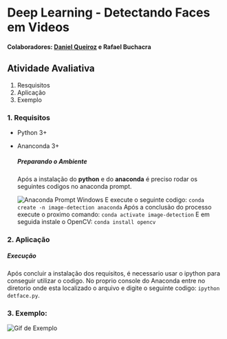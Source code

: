 # Deep Learning - Detectando Faces em Videos

#### Colaboradores: [Daniel Queiroz](https://github.com/DanielSQueiroz) e Rafael Buchacra

## Atividade Avaliativa

1. Resquisitos
2. Aplicação
3. Exemplo

### 1. Requisitos

 - Python 3+
 - Ananconda 3+

    ##### Preparando o Ambiente
    Após a instalação do **python** e do **anaconda** é preciso rodar os seguintes codigos no anaconda prompt.
    
    ![Anaconda Prompt Windows](https://i.imgur.com/aYMQdrx.png)
    E execute o seguinte codigo:
    `conda create -n image-detection anaconda`
    Após a conclusão do processo execute o proximo comando:
    `conda activate image-detection`
    E em seguida instale o OpenCV:
    `conda install opencv`

### 2. Aplicação

##### Execução
Após concluir a instalação dos requisitos, é necessario usar o ipython para conseguir utilizar o codigo. No proprio console do Anaconda entre no diretorio onde esta localizado o arquivo e digite o seguinte codigo: `ipython detface.py`.

### 3. Exemplo: 
![Gif de Exemplo](https://media.giphy.com/media/1s2dz6G41WDRgbPhYE/giphy.gif)
 
